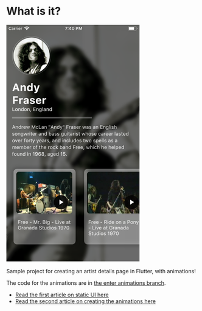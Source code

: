 # What is it?

![The end result](result.png)

Sample project for creating an artist details page in Flutter, with animations!

The code for the animations are in [the enter animations branch](https://github.com/FlutterRocks/blurry_artist_details_page/tree/enter-animations).

* [Read the first article on static UI here](https://flutter.rocks/2018/03/06/from-wireframes-to-flutter-blurry-artist-details-page/)
* [Read the second article on creating the animations here](https://flutter.rocks/2018/03/14/orchestrating-multiple-animations-into-visual-enter-animation/)
